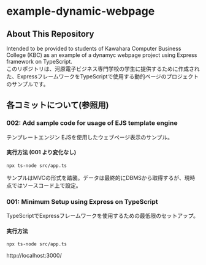 # example-dynamic-webpage
## About This Repository
Intended to be provided to students of Kawahara Computer Business College (KBC) as an example of a dynamyc webpage project using Express framework on TypeScript.  
このリポジトリは、河原電子ビジネス専門学校の学生に提供するために作成された、ExpressフレームワークをTypeScriptで使用する動的ページのプロジェクトのサンプルです。

## 各コミットについて(参照用)

### 002: Add sample code for usage of EJS template engine 
テンプレートエンジン EJSを使用したウェブページ表示のサンプル。
#### 実行方法 (001 より変化なし)
```
npx ts-node src/app.ts
```
サンプルはMVCの形式を踏襲。データは最終的にDBMSから取得するが、現時点ではソースコード上で設定。


### 001: Minimum Setup using Express on TypeScript 
TypeScriptでExpressフレームワークを使用するための最低限のセットアップ。
#### 実行方法
```
npx ts-node src/app.ts
```

http://localhost:3000/

